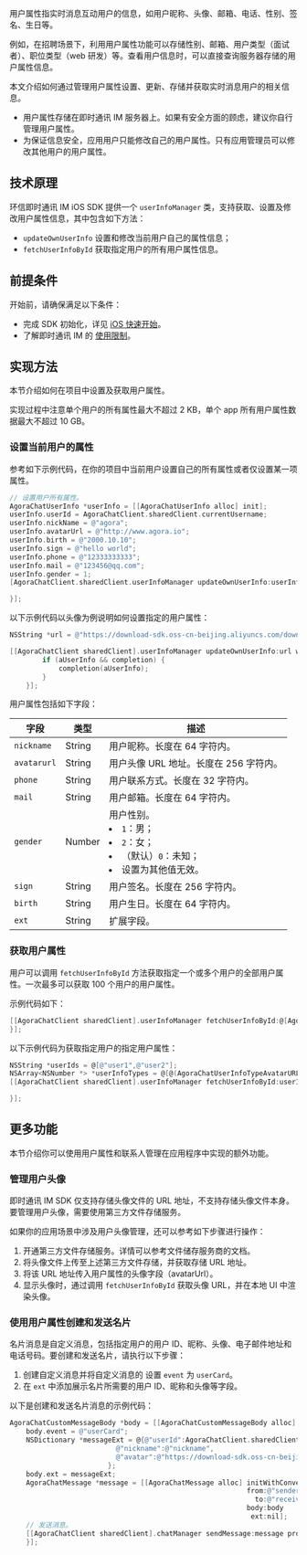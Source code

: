 用户属性指实时消息互动用户的信息，如用户昵称、头像、邮箱、电话、性别、签名、生日等。

例如，在招聘场景下，利用用户属性功能可以存储性别、邮箱、用户类型（面试者）、职位类型（web 研发）等。查看用户信息时，可以直接查询服务器存储的用户属性信息。

本文介绍如何通过管理用户属性设置、更新、存储并获取实时消息用户的相关信息。

- 用户属性存储在即时通讯 IM 服务器上。如果有安全方面的顾虑，建议你自行管理用户属性。
- 为保证信息安全，应用用户只能修改自己的用户属性。只有应用管理员可以修改其他用户的用户属性。

## 技术原理

环信即时通讯 IM iOS SDK 提供一个 `userInfoManager` 类，支持获取、设置及修改用户属性信息，其中包含如下方法：

- `updateOwnUserInfo` 设置和修改当前用户自己的属性信息；
- `fetchUserInfoById` 获取指定用户的所有用户属性信息。

## 前提条件

开始前，请确保满足以下条件：

- 完成 SDK 初始化，详见 [iOS 快速开始](./agora_chat_get_started_ios?platform=iOS)。
- 了解即时通讯 IM 的 [使用限制](./agora_chat_limitation?platform=iOS)。

## 实现方法

本节介绍如何在项目中设置及获取用户属性。

实现过程中注意单个用户的所有属性最大不超过 2 KB，单个 app 所有用户属性数据最大不超过 10 GB。

### 设置当前用户的属性

参考如下示例代码，在你的项目中当前用户设置自己的所有属性或者仅设置某一项属性。

```objective-c
// 设置用户所有属性。
AgoraChatUserInfo *userInfo = [[AgoraChatUserInfo alloc] init];
userInfo.userId = AgoraChatClient.sharedClient.currentUsername;
userInfo.nickName = @"agora";
userInfo.avatarUrl = @"http://www.agora.io";
userInfo.birth = @"2000.10.10";
userInfo.sign = @"hello world";
userInfo.phone = @"12333333333";
userInfo.mail = @"123456@qq.com";
userInfo.gender = 1;
[AgoraChatClient.sharedClient.userInfoManager updateOwnUserInfo:userInfo completion:^(AgoraChatUserInfo *aUserInfo, AgoraChatError *aError)

}];
```

以下示例代码以头像为例说明如何设置指定的用户属性：

```objective-c
NSString *url = @"https://download-sdk.oss-cn-beijing.aliyuncs.com/downloads/IMDemo/avatar/Image1.png";

[[AgoraChatClient sharedClient].userInfoManager updateOwnUserInfo:url withType:AgoraChatUserInfoTypeAvatarURL completion:^(AgoraChatUserInfo *aUserInfo, AgoraChatError *aError) {
        if (aUserInfo && completion) {
            completion(aUserInfo);
        }
    }];
```

用户属性包括如下字段：

| 字段        | 类型   | 描述                                                       |
| ----------- | ------ | ---------------------------------------------------------- |
| `nickname`  | String | 用户昵称。长度在 64 字符内。                               |
| `avatarurl` | String | 用户头像 URL 地址。长度在 256 字符内。                     |
| `phone`     | String | 用户联系方式。长度在 32 字符内。                           |
| `mail`      | String | 用户邮箱。长度在 64 字符内。                               |
| `gender`    | Number | 用户性别。<li>`1`：男；<li>`2`：女；<li>（默认）`0`：未知；<li>设置为其他值无效。 |
| `sign`      | String | 用户签名。长度在 256 字符内。                              |
| `birth`     | String | 用户生日。长度在 64 字符内。                               |
| `ext`       | String | 扩展字段。                                                 |

### 获取用户属性

用户可以调用 `fetchUserInfoById` 方法获取指定一个或多个用户的全部用户属性。一次最多可以获取 100 个用户的用户属性。

示例代码如下：

```objective-c
[[AgoraChatClient sharedClient].userInfoManager fetchUserInfoById:@[AgoraChatClient.sharedClient.currentUsername]         completion:^(NSDictionary *aUserDatas, AgoraChatError *aError) {
}];
```

以下示例代码为获取指定用户的指定用户属性：

```objectivec
NSString *userIds = @[@"user1",@"user2"];
NSArray<NSNumber *> *userInfoTypes = @[@(AgoraChatUserInfoTypeAvatarURL),@(AgoraChatUserInfoTypePhone),@(AgoraChatUserInfoTypeMail)];
[[AgoraChatClient sharedClient].userInfoManager fetchUserInfoById:userIds type:userInfoTypes completion:^(NSDictionary *aUserDatas, AgoraChatError *aError) {

}];
```

## 更多功能

本节介绍你可以使用用户属性和联系人管理在应用程序中实现的额外功能。

### 管理用户头像

即时通讯 IM SDK 仅支持存储头像文件的 URL 地址，不支持存储头像文件本身。要管理用户头像，需要使用第三方文件存储服务。

如果你的应用场景中涉及用户头像管理，还可以参考如下步骤进行操作：

1. 开通第三方文件存储服务。详情可以参考文件储存服务商的文档。
2. 将头像文件上传至上述第三方文件存储，并获取存储 URL 地址。
3. 将该 URL 地址传入用户属性的头像字段（avatarUrl）。
4. 显示头像时，通过调用 `fetchUserInfoById` 获取头像 URL，并在本地 UI 中渲染头像。

### 使用用户属性创建和发送名片

名片消息是自定义消息，包括指定用户的用户 ID、昵称、头像、电子邮件地址和电话号码。要创建和发送名片，请执行以下步骤：

1. 创建自定义消息并将自定义消息的 设置 `event` 为 `userCard`。
2. 在 `ext` 中添加展示名片所需要的用户 ID、昵称和头像等字段。

以下是创建和发送名片消息的示例代码：

```objective-c
AgoraChatCustomMessageBody *body = [[AgoraChatCustomMessageBody alloc] init];
    body.event = @"userCard";
    NSDictionary *messageExt = @{@"userId":AgoraChatClient.sharedClient.currentUsername,
                          @"nickname":@"nickname",
                          @"avatar":@"https://download-sdk.oss-cn-beijing.aliyuncs.com/downloads/IMDemo/avatar/Image1.png"
                        };
    body.ext = messageExt;
    AgoraChatMessage *message = [[AgoraChatMessage alloc] initWithConversationID:@"conversationID"
                                                          from:@"sender"
                                                            to:@"receiver"
                                                          body:body
                                                           ext:nil];
    // 发送消息。
    [[AgoraChatClient sharedClient].chatManager sendMessage:message progress:nil completion:^(AgoraChatMessage *message, AgoraChatError *error) {
    }];
```